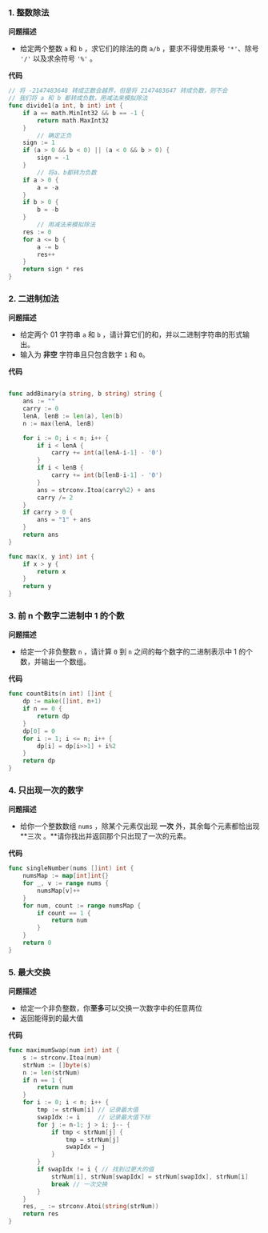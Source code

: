 ### 1. 整数除法

**问题描述**

- 给定两个整数 `a` 和 `b` ，求它们的除法的商 `a/b` ，要求不得使用乘号 `'*'`、除号 `'/'` 以及求余符号 `'%'` 。

**代码**

```go
// 将 -2147483648 转成正数会越界，但是将 2147483647 转成负数，则不会
// 我们将 a 和 b 都转成负数，用减法来模拟除法
func divide1(a int, b int) int {
    if a == math.MinInt32 && b == -1 {
        return math.MaxInt32
    }
		// 确定正负
    sign := 1
    if (a > 0 && b < 0) || (a < 0 && b > 0) {
        sign = -1
    }
		// 将a、b都转为负数
    if a > 0 {
        a = -a
    }
    if b > 0 {
        b = -b
    }
		// 用减法来模拟除法
    res := 0
    for a <= b {
        a -= b
        res++
    }
    return sign * res
}
```

### 2. 二进制加法

**问题描述**

- 给定两个 01 字符串 `a` 和 `b` ，请计算它们的和，并以二进制字符串的形式输出。
- 输入为 **非空** 字符串且只包含数字 `1` 和 `0`。

**代码**

```go

func addBinary(a string, b string) string {
    ans := ""
    carry := 0
    lenA, lenB := len(a), len(b)
    n := max(lenA, lenB)

    for i := 0; i < n; i++ {
        if i < lenA {
            carry += int(a[lenA-i-1] - '0')
        }
        if i < lenB {
            carry += int(b[lenB-i-1] - '0')
        }
        ans = strconv.Itoa(carry%2) + ans
        carry /= 2
    }
    if carry > 0 {
        ans = "1" + ans
    }
    return ans
}

func max(x, y int) int {
    if x > y {
        return x
    }
    return y
}
```

### 3. 前 n 个数字二进制中 1 的个数

**问题描述**

- 给定一个非负整数 `n` ，请计算 `0` 到 `n` 之间的每个数字的二进制表示中 1 的个数，并输出一个数组。

**代码**

```go
func countBits(n int) []int {
    dp := make([]int, n+1)
    if n == 0 {
        return dp
    }
    dp[0] = 0
    for i := 1; i <= n; i++ {
        dp[i] = dp[i>>1] + i%2
    }
    return dp
}
```

### 4. 只出现一次的数字

**问题描述**

- 给你一个整数数组 `nums` ，除某个元素仅出现 **一次** 外，其余每个元素都恰出现 **三次 。**请你找出并返回那个只出现了一次的元素。

**代码**

```go
func singleNumber(nums []int) int {
    numsMap := map[int]int{}
    for _, v := range nums {
        numsMap[v]++
    }
    for num, count := range numsMap {
        if count == 1 {
            return num
        }
    }
    return 0
}
```

### 5. 最大交换

**问题描述**

- 给定一个非负整数，你**至多**可以交换一次数字中的任意两位
- 返回能得到的最大值

**代码**

```go
func maximumSwap(num int) int {
	s := strconv.Itoa(num)
	strNum := []byte(s)
	n := len(strNum)
	if n == 1 {
		return num
	}
	for i := 0; i < n; i++ {
		tmp := strNum[i] // 记录最大值
		swapIdx := i     // 记录最大值下标
		for j := n-1; j > i; j-- {
			if tmp < strNum[j] {
				tmp = strNum[j]
				swapIdx = j
			}
		}
		if swapIdx != i { // 找到过更大的值
			strNum[i], strNum[swapIdx] = strNum[swapIdx], strNum[i]
			break // 一次交换
		}
	}
	res, _ := strconv.Atoi(string(strNum))
	return res
}
```

